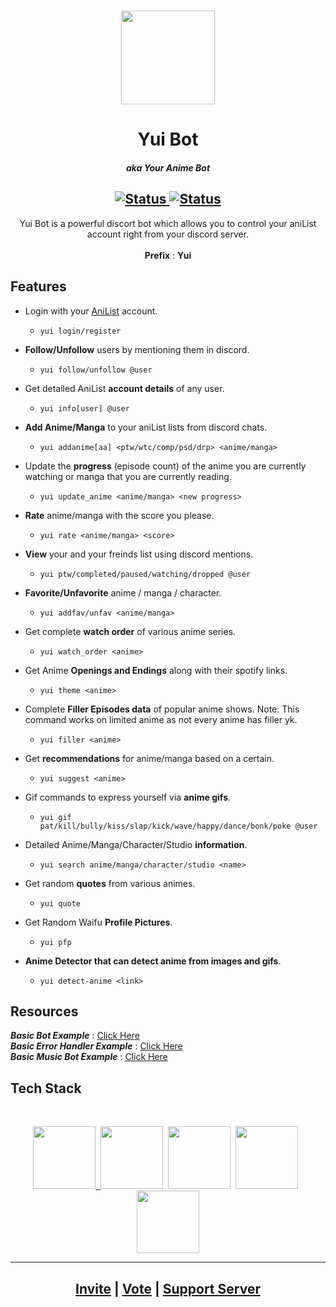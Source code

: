 <h1 align="center">
  <img src="https://user-images.githubusercontent.com/66104268/178429171-aa928f34-3056-4de3-bdb1-8e1f7110b343.png" style="width : 150px; height : auto;" />
</h1>

<h1 align="center">Yui Bot</h1>
<h5 align="center">aka Your Anime Bot</h5>


<h2 align="center">
  <a href="https://img.shields.io/badge/Status-online-green?style=for-the-badge">
    <img src="https://img.shields.io/badge/Status-online-green?style=for-the-badge" alt="Status" />
  </a>
  <a href="https://img.shields.io/badge/Python-3.10-blue?style=for-the-badge">
    <img src="https://img.shields.io/badge/Python-3.10-blue?style=for-the-badge" alt="Status" />

  </a>
</h2>

<p align="center">
  Yui Bot is a powerful discort bot which allows you to control your aniList account right from your discord server.<br><br>
  <b>Prefix</b> : <b>Yui</b>
  <br>
</p>

## Features

* Login with your <a href="https://anilist.co/">AniList</a> account.
  * `yui login/register`
* **Follow/Unfollow** users by mentioning them in discord.
  * `yui follow/unfollow @user`
* Get detailed AniList **account details** of any user.
  * `yui info[user] @user`
* **Add Anime/Manga** to your aniList lists from discord chats.
  * `yui addanime[aa] <ptw/wtc/comp/psd/drp> <anime/manga>`
* Update the **progress** (episode count) of the anime you are currently watching or manga that you are currently reading.
  * `yui update_anime <anime/manga> <new progress>`
* **Rate** anime/manga with the score you please.
  * `yui rate <anime/manga> <score>`
* **View** your and your freinds list using discord mentions.
  * `yui ptw/completed/paused/watching/dropped @user`
* **Favorite/Unfavorite** anime / manga / character.
  * `yui addfav/unfav <anime/manga>`
* Get complete **watch order** of various anime series.
  * `yui watch_order <anime>`
* Get Anime **Openings and Endings** along with their spotify links.
  * `yui theme <anime>`
* Complete **Filler Episodes data** of popular anime shows. Note: This command works on limited anime as not every anime has filler yk.
  * `yui filler <anime>`
* Get **recommendations** for anime/manga based on a certain.
  * `yui suggest <anime>`
* Gif commands to express yourself via **anime gifs**.
  * `yui gif pat/kill/bully/kiss/slap/kick/wave/happy/dance/bonk/poke @user`
* Detailed Anime/Manga/Character/Studio **information**.
  * `yui search anime/manga/character/studio <name>`
* Get random **quotes** from various animes.
  * `yui quote`
* Get Random Waifu **Profile Pictures**.
  * `yui pfp`

* **Anime Detector that can detect anime from images and gifs**.
  * `yui detect-anime <link>`

## Resources
***Basic Bot Example*** : [Click Here](https://gist.github.com/EvieePy/d78c061a4798ae81be9825468fe146be)<br>
***Basic Error Handler Example*** : [Click Here](https://gist.github.com/EvieePy/7822af90858ef65012ea500bcecf1612)<br>
***Basic Music Bot Example*** : [Click Here](https://gist.github.com/EvieePy/ab667b74e9758433b3eb806c53a19f34)

## Tech Stack
<br>
<p align="center">
<a href="https://python.org"><img src="https://user-images.githubusercontent.com/66104268/178435058-ab74f773-42b5-4cb8-b296-7262f442bc2d.png" width=100, height=100</a>&nbsp;&nbsp;<a href="https://pycord.dev/"><img src="https://user-images.githubusercontent.com/66104268/178433923-4661f568-45e8-4e68-a62a-63986de43c9d.png" width=100, height=100/></a>&nbsp;&nbsp;<a href="https://mongodb.com"><img src="https://user-images.githubusercontent.com/66104268/178435579-3b56bec8-2df8-4498-a1a0-3380d7e89490.png" width=100, height=100/></a>&nbsp;&nbsp;<a href="https://graphql.org/"><img src="https://user-images.githubusercontent.com/66104268/178436218-f1e0705e-7e79-408c-89b1-59895306b267.svg" width=100, height=100/></a>&nbsp;&nbsp;<a href="https://anilist.co/"><img src="https://user-images.githubusercontent.com/66104268/178436581-57d8197f-7059-4398-bc18-adc3b798d1fb.svg" width=100, height=100/></a>
</p>

<hr />
<h2 align="center">
  <a href="https://discord.com/api/oauth2/authorize?client_id=991739924250362047&permissions=173946555456&scope=applications.commands%20bot">Invite</a> | <a href="https://top.gg/bot/908384747393286174/vote">Vote</a> | <a href="https://discord.gg/AbfZPyx5MH">Support Server</a>
</h2>
